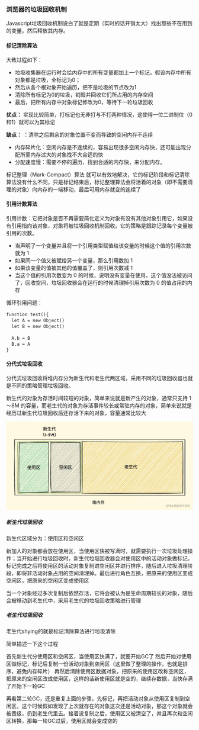 ### 浏览器的垃圾回收机制

Javascript垃圾回收机制说白了就是定期（实时的话开销太大）找出那些不在用到的变量，然后释放其内存。

#### 标记清除算法
大致过程如下：
- 垃圾收集器在运行时会给内存中的所有变量都加上一个标记，假设内存中所有对象都是垃圾，全标记为0；
- 然后从各个根对象开始遍历，把不是垃圾的节点改为1
- 清除所有标记为0的垃圾，销毁并回收它们所占用的内存空间
- 最后，把所有内存中对象标记修改为0，等待下一轮垃圾回收

**优点：** 实现比较简单，打标记也无非打与不打两种情况，这使得一位二进制位（0和1）就可以为其标记

**缺点：** ：清除之后剩余的对象位置不变而导致的空闲内存不连续
 - 内存碎片化：空闲内存是不连续的，容易出现很多空闲内存快，还可能出现分配所需内存过大的对象找不大合适的快
 - 分配速度慢：需要不停的遍历，找到合适的内存快，来分配内存。

 标记整理（Mark-Compact）算法 就可以有效地解决，它的标记阶段和标记清除算法没有什么不同，只是标记结束后，标记整理算法会将活着的对象（即不需要清理的对象）向内存的一端移动，最后可用内存就变的连续了

#### 引用计数算法
引用计数：它把对象是否不再需要简化定义为对象有没有其他对象引用它，如果没有引用指向该对象，对象将被垃圾回收机制回收。它的策略是跟踪记录每个变量被引用的次数。
- 当声明了一个变量并且将一个引用类型赋值给该变量的时候这个值的引用次数就为 1
- 如果同一个值又被赋给另一个变量，那么引用数加 1
- 如果该变量的值被其他的值覆盖了，则引用次数减 1
- 当这个值的引用次数变为 0 的时候，说明没有变量在使用，这个值没法被访问了，回收空间，垃圾回收器会在运行的时候清理掉引用次数为 0 的值占用的内存

循环引用问题：
```
function test(){
  let A = new Object()
  let B = new Object()

  A.b = B
  B.a = A
}

```

#### 分代式垃圾回收
分代式垃圾回收将堆内存分为新生代和老生代两区域，采用不同的垃圾回收器也就是不同的策略管理垃圾回收。

新生代的对象为存活时间较短的对象，简单来说就是新产生的对象，通常只支持 1～8M 的容量，而老生代的对象为存活事件较长或常驻内存的对象，简单来说就是经历过新生代垃圾回收后还存活下来的对象，容量通常比较大

![Alt text](image-11.png)

##### 新生代垃圾回收
新生代区域分为：使用区和空闲区

新加入的对象都会放在使用区，当使用区快被写满时，就需要执行一次垃圾处理操作；当开始进行垃圾回收时，新生代垃圾回收器会对使用区中的活动对象做标记，标记完成之后将使用区的活动对象复制进空闲区并进行排序，随后进入垃圾清理阶段，即将非活动对象占用的空间清理掉。最后进行角色互换，把原来的使用区变成空闲区，把原来的空闲区变成使用区

当一个对象经过多次复制后依然存活，它将会被认为是生命周期较长的对象，随后会被移动到老生代中，采用老生代的垃圾回收策略进行管理

##### 老生代垃圾回收
老生代shying的就是标记清除算法进行垃圾清除

简单描述一下这个过程

首先新生代分使用区和空闲区，当使用区快满了，就要开始GC了
然后开始对使用区做标记，标记后复制一份活动对象到空闲区（这里做了整理的操作，也就是排序，避免内存碎片）
再然后清除使用区数据对象，把原来的使用区改称空闲区，把原来的空闲区改成使用区，这样的话新使用区就是空的，继续存数据，当快存满了开始下一轮GC

再看第二轮GC，还是重复上面的步骤，先标记，再把活动对象从使用区复制到空闲区，这个时候假如发现了上次就存在的对象这次还是活动对象，那这个对象就会被晋级，扔到老生代里去。接着说复制之后，使用区又被清空了，并且再次和空闲区转换，那每一轮GC过后，使用区就会变成空的